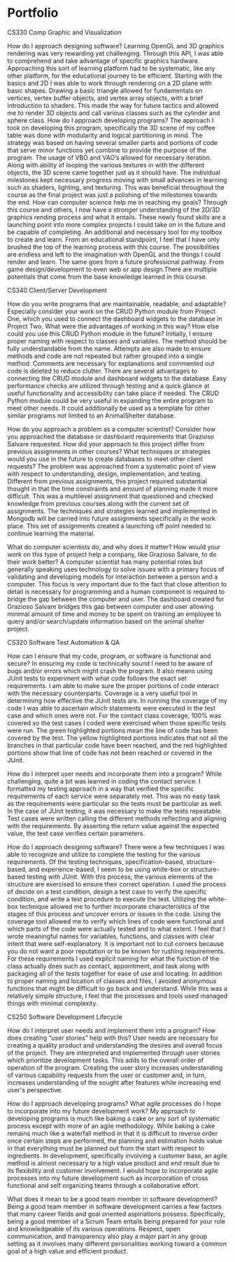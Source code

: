 # Portfolio
CS330 Comp Graphic and Visualization

How do I approach designing software? 
   Learning OpenGL and 3D graphics rendering was very rewarding yet challenging. Through this API, I was able to comprehend and take advantage of specific graphics hardware. Approaching this sort of learning platform had to be systematic, like any other platform, for the educational journey to be efficient. Starting with the basics and 2D I was able to work through rendering on a 2D plane with basic shapes. Drawing a basic triangle allowed for fundamentals on vertices, vertex buffer objects, and vertex array objects, with a brief introduction to shaders. This made the way for future tactics and allowed me to render 3D objects and call various classes such as the cylinder and sphere class. 
How do I approach developing programs?
   The approach I took on developing this program, specifically the 3D scene of my coffee table was done with modularity and logical partitioning in mind. The strategy was based on having several smaller parts and portions of code that serve minor functions yet combine to provide the purpose of the program. The usage of VBO and VAO’s allowed for necessary iteration. Along with ability of looping the various textures in with the different objects, the 3D scene came together just as it should have. The individual milestones kept necessary progress moving with small advances in learning such as shaders, lighting, and texturing. This was beneficial throughout the course as the final project was just a polishing of the milestones towards the end. 
How can computer science help me in reaching my goals? 
   Through this course and others, I now have a stronger understanding of the 2D/3D graphics rending process and what it entails. These newly found skills are a launching point into more complex projects I could take on in the future and be capable of completing. An additional and necessary tool for my toolbox to create and learn. From an educational standpoint, I feel that I have only brushed the top of the learning process with this course. The possibilities are endless and left to the imagination with OpenGL and the things I could render and learn. The same goes from a future professional pathway. From game design/development to even web or app design.There are multiple potentials that come from the base knowledge learned in this course. 


CS340 Client/Server Development

How do you write programs that are maintainable, readable, and adaptable? Especially consider your work on the CRUD Python module from Project One, which you used to connect the dashboard widgets to the database in Project Two. What were the advantages of working in this way? How else could you use this CRUD Python module in the future?
   Initially, I ensure proper naming with respect to classes and variables. The method should be fully understandable from the name. Attempts are also made to ensure methods and code are not repeated but rather grouped into a single method. Comments are necessary for explanations and commented out code is deleted to reduce clutter. There are several advantages to connecting the CRUD module and dashboard widgets to the database. Easy performance checks are utilized through testing and a quick glance at useful functionality and accessibility can take place if needed. The CRUD Python module could be very useful in expanding the entire program to meet other needs. It could additionally be used as a template for other similar programs not limited to an AnimalShelter database. 

How do you approach a problem as a computer scientist? Consider how you approached the database or dashboard requirements that Grazioso Salvare requested. How did your approach to this project differ from previous assignments in other courses? What techniques or strategies would you use in the future to create databases to meet other client requests?
   The problem was approached from a systematic point of view with respect to understanding, design, implementation, and testing. Different from previous assignments, this project required substantial thought in that the time constraints and amount of planning made it more difficult. This was a multilevel assignment that questioned and checked knowledge from previous courses along with the current set of assignments. The techniques and strategies learned and implemented in Mongodb will be carried into future assignments specifically in the work place. This set of assignments created a launching off point needed to continue learning the material.  

What do computer scientists do, and why does it matter? How would your work on this type of project help a company, like Grazioso Salvare, to do their work better?
   A computer scientist has many potential roles but generally speaking uses technology to solve issues with a primary focus of validating and developing models for interaction between a person and a computer. This focus is very important due to the fact that close attention to detail is necessary for programming and a human component is required to bridge the gap between the computer and user. The dashboard created for Grazioso Salvare bridges this gap between computer and user allowing minimal amount of time and money to be spent on training an employee to query and/or search/update information based on the animal shelter project. 



CS320 Software Test Automation & QA

How can I ensure that my code, program, or software is functional and secure?
 In ensuring my code is technically sound I need to be aware of bugs and/or errors which might crash the program. It also means using JUnit tests to experiment with what code follows the exact set requirements. I am able to make sure the proper portions of code interact with the necessary counterparts.  Coverage is a very useful tool in determining how effective the JUnit tests are. In running the coverage of my code I was able to ascertain which statements were executed in the test case and which ones were not. For the contact class coverage, 100% was covered so the test cases I coded were exercised when those specific tests were run. The green highlighted portions mean the line of code has been covered by the test. The yellow highlighted portions indicates that not all the branches in that particular code have been reached, and the red highlighted portions show that line of code has not been reached or covered in the JUnit.
  
How do I interpret user needs and incorporate them into a program?
  While challenging, quite a bit was learned in coding the contact service. I formatted my testing approach in a way that verified the specific requirements of each service were separately met. This was no easy task as the requirements were particular so the tests must be particular as well. In the case of JUnit testing, it was necessary to make the tests repeatable. Test cases were written calling the different methods reflecting and aligning with the requirements. By asserting the return value against the expected value, the test case verifies certain parameters.
  
How do I approach designing software?
  There were a few techniques I was able to recognize and utilize to complete the testing for the various requirements. Of the testing techniques, specification-based, structure-based, and experience-based, I seem to be using white-box or structure-based testing with JUnit. With this process, the various elements of the structure are exercised to ensure their correct operation. I used the process of decide on a test condition, design a test case to verify the specific condition, and write a test procedure to execute the test. Utilizing the white-box technique allowed me to further incorporate characteristics of the stages of this process and uncover errors or issues in the code. Using the coverage tool allowed me to verify which lines of code were functional and which parts of the code were actually tested and to what extent. I feel that I wrote meaningful names for variables, functions, and classes with clear intent that were self-explanatory. It is important not to cut corners because you do not want a poor reputation or to be known for rushing requirements. For these requirements I used explicit naming for what the function of the class actually does such as contact, appointment, and task along with packaging all of the tests together for ease of use and locating. In addition to proper naming and location of classes and files, I avoided anonymous functions that might be difficult to go back and understand. While this was a relatively simple structure, I feel that the processes and tools used managed things with minimal complexity.  




CS250 Software Development Lifecycle

How do I interpret user needs and implement them into a program? How does creating “user stories” help with this?
  User needs are necessary for creating a quality product and understanding the desires and overall focus of the project. They are interpreted and implemented through user stories 
  which prioritize development tasks. This adds to the overall order of operation of the program. Creating the user story increases understanding of various capability requests 
  from the user or customer and, in turn, increases understanding of the sought after features while increasing end user's perspective. 


How do I approach developing programs? What agile processes do I hope to incorporate into my future development work?
  My approach to developing programs is much like baking a cake or any sort of systematic process except with more of an agile methodology. While baking a cake remains much like a 
  waterfall method in that it is difficult to reverse order once certain steps are performed, the planning and estimation holds value in that everything must be planned out from 
  the start with respect to ingredients. In development, specifically involving a customer base, an agile method is almost necessary to a high value product and end result due to 
  its flexibility and customer involvement. I would hope to incorporate agile processes into my future development such as incorporation of cross functional and self organizing 
  teams through a collaborative effort. 


What does it mean to be a good team member in software development?
  Being a good team member in software development carries a few factors that many career fields and goal oriented aspiriations possess. Specifically, being a good member of a
  Scrum Team entails being prepared for your role and knowledgeable of its various operations. Respect, open communication, and transparency also play a major part in any group 
  setting as it involves many different personalities working toward a common goal of a high value and efficient product. 
